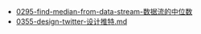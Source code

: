 + [0295-find-median-from-data-stream-数据流的中位数](https://github.com/ArielLv2019/leetcode_2021_problem/blob/main/0295-find-median-from-data-stream-%E6%95%B0%E6%8D%AE%E6%B5%81%E7%9A%84%E4%B8%AD%E4%BD%8D%E6%95%B0.md)
+ [0355-design-twitter-设计推特.md](https://github.com/ArielLv2019/leetcode_2021_problem/blob/main/0355-design-twitter-%E8%AE%BE%E8%AE%A1%E6%8E%A8%E7%89%B9.md)
